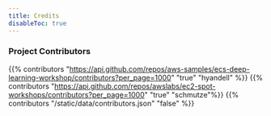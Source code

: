 ```yaml
---
title: Credits
disableToc: true
---
```


<div> 
    <h3> <i class="fas fa-star"></i> Project Contributors <i class="fas fa-star"></i></h3>
</div>

{{% contributors "https://api.github.com/repos/aws-samples/ecs-deep-learning-workshop/contributors?per_page=1000" "true" "hyandell" %}}
{{% contributors "https://api.github.com/repos/awslabs/ec2-spot-workshops/contributors?per_page=1000" "true" "schmutze"%}}
{{% contributors "/static/data/contributors.json" "false" %}}


